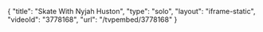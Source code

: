 {
    "title": "Skate With Nyjah Huston",
    "type": "solo",
    "layout": "iframe-static",
    "videoId": "3778168",
    "url": "\/tvpembed\/3778168"
}